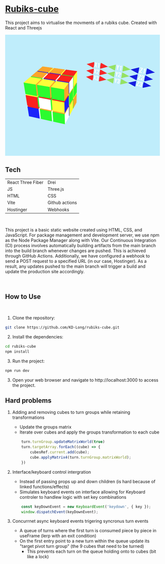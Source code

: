 # [Rubiks-cube](https://rubiks-cube.kyledlong.com)

This project aims to virtualise the movments of a rubiks cube. Created with React and Threejs
<br>

![rubiks-cube-image](./public/rubiks-cube.png)



## Tech

|                   |               |
| ----------------- | ------------- |
| React Three Fiber | Drei          |
| JS                | Three.js      |
| HTML              | CSS           |
| Vite              | Github actions|
| Hostinger         | Webhooks      |



<br>

This project is a basic static website created using HTML, CSS, and JavaScript. For package management and development server, we use npm as the Node Package Manager along with Vite. Our Continuous Integration (CI) process involves automatically building artifacts from the main branch into the build branch whenever changes are pushed. This is achieved through GitHub Actions. Additionally, we have configured a webhook to send a POST request to a specified URL (in our case, Hostinger). As a result, any updates pushed to the main branch will trigger a build and update the production site accordingly.

<br>

## How to Use
<br>

1. Clone the repository:

```bash
git clone https://github.com/KD-Long/rubiks-cube.git
```

2. Install the dependencies:

```bash
cd rubiks-cube
npm install
```

3. Run the project:

```bash
npm run dev
```

3. Open your web browser and navigate to http://localhost:3000 to access the project.


## Hard problems


1. Adding and removing cubes to turn groups while retaining transformations
    - Update the groups matrix
    - Iterate over cubes and apply the groups transformation to each cube
    ```js
        turn.turnGroup.updateMatrixWorld(true)
        turn.targetArray.forEach((cube) => {
            cubesRef.current.add(cube);
            cube.applyMatrix4(turn.turnGroup.matrixWorld);
        })
    ```

3. Interface/keyboard control intergration
    - Instead of passing props up and down children (is hard because of linked functions/effects)
    - Simulates keyboard events on interface allowing for Keyboard controler to handlew logic with set key combinations
    ```js
        const keyDownEvent = new KeyboardEvent('keydown', { key });
        window.dispatchEvent(keyDownEvent);
    ```

3. Concurrnet async keyboard events trigering syncronus turn events
    - A queue of turns where the first turn is consumed piece by piece in useFrame (lerp with an exit condition)
    - On the first entry point to a new turn within the queue update its "target pivot turn group" (the 9 cubes that need to be turned)
        - This prevents each turn on the queue holding onto to cubes (bit like a lock)